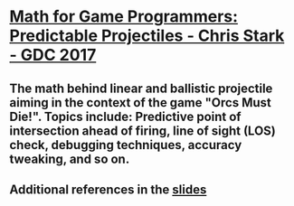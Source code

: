 # [Math for Game Programmers: Predictable Projectiles - Chris Stark - GDC 2017](https://www.youtube.com/watch?v=6OkhjWUIUf0&list=LL6MKUgGZ9Q8c2Ff7GnoRoqA)
## The math behind linear and ballistic projectile aiming in the context of the game "Orcs Must Die!". Topics include: Predictive point of intersection ahead of firing, line of sight (LOS) check, debugging techniques, accuracy tweaking, and so on.
## Additional references in the [slides](https://www.gdcvault.com/play/1024679/Math-for-Game-Programmers-Predictable)

